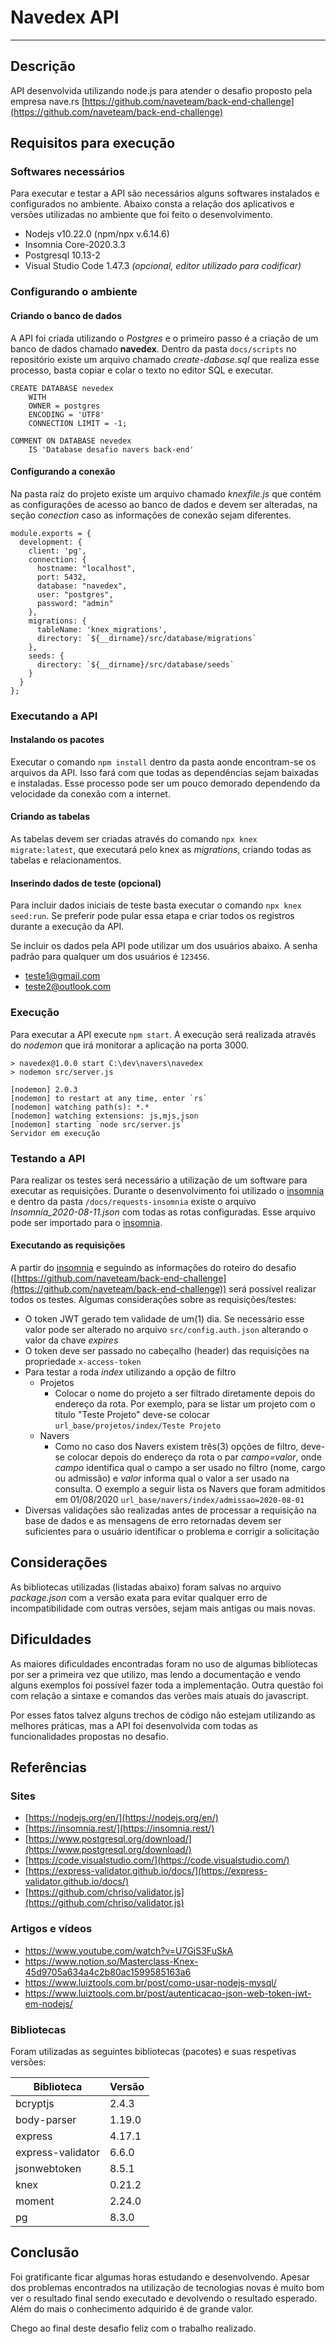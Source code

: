 # Navedex API
---
## Descrição
API desenvolvida utilizando node.js para atender o desafio proposto pela empresa nave.rs
[https://github.com/naveteam/back-end-challenge](https://github.com/naveteam/back-end-challenge)

## Requisitos para execução

### Softwares necessários
Para executar e testar a API são necessários alguns softwares instalados e configurados no ambiente. Abaixo consta a relação dos aplicativos e versões utilizadas no ambiente que foi feito o desenvolvimento.

- Nodejs v10.22.0 (npm/npx v.6.14.6)
- Insomnia Core-2020.3.3
- Postgresql 10.13-2
- Visual Studio Code 1.47.3 *(opcional, editor utilizado para codificar)*

### Configurando o ambiente

#### Criando o banco de dados
A API foi criada utilizando o *Postgres* e o primeiro passo é a criação de um banco de dados chamado **navedex**. Dentro da pasta `docs/scripts` no repositório existe um arquivo chamado *create-dabase.sql* que realiza esse processo, basta copiar e colar o texto no editor SQL e executar.
```
CREATE DATABASE nevedex
    WITH
    OWNER = postgres
    ENCODING = 'UTF8'
    CONNECTION LIMIT = -1;

COMMENT ON DATABASE nevedex
    IS 'Database desafio navers back-end'
```

#### Configurando a conexão
Na pasta raíz do projeto existe um arquivo chamado *knexfile.js* que contém as configurações de acesso ao banco de dados e devem ser alteradas, na seção *conection* caso as informações de conexão sejam diferentes.
```
module.exports = {
  development: {
    client: 'pg',
    connection: {
      hostname: "localhost",
      port: 5432,
      database: "navedex",
      user: "postgres",
      password: "admin"
    },
    migrations: {
      tableName: 'knex_migrations',
      directory: `${__dirname}/src/database/migrations`
    },
    seeds: {
      directory: `${__dirname}/src/database/seeds`
    }
  }
};
```

### Executando a API

#### Instalando os pacotes
Executar o comando `npm install` dentro da pasta aonde encontram-se os arquivos da API. Isso fará com que todas as dependências sejam baixadas e instaladas. Esse processo pode ser um pouco demorado dependendo da velocidade da conexão com a internet.

#### Criando as tabelas
As tabelas devem ser criadas através do comando `npx knex migrate:latest`, que executará pelo knex as *migrations*, criando todas as tabelas e relacionamentos.

#### Inserindo dados de teste (opcional)
Para incluir dados iniciais de teste basta executar o comando `npx knex seed:run`. Se preferir pode pular essa etapa e criar todos os registros durante a execução da API.&nbsp;

Se incluir os dados pela API pode utilizar um dos usuários abaixo. A senha padrão para qualquer um dos usuários é `123456`.
- teste1@gmail.com
- teste2@outlook.com

### Execução
Para executar a API execute `npm start`. A execução será realizada através do *nodemon* que irá monitorar a aplicação na porta 3000.
```
> navedex@1.0.0 start C:\dev\navers\navedex
> nodemon src/server.js

[nodemon] 2.0.3
[nodemon] to restart at any time, enter `rs`
[nodemon] watching path(s): *.*
[nodemon] watching extensions: js,mjs,json  
[nodemon] starting `node src/server.js`     
Servidor em execução
```

### Testando a API
Para realizar os testes será necessário a utilização de um software para executar as requisições. Durante o desenvolvimento foi utilizado o [insomnia](https://insomnia.rest/) e dentro da pasta `/docs/requests-insomnia` existe o arquivo *Insomnia_2020-08-11.json* com todas as rotas configuradas. Esse arquivo pode ser importado para o [insomnia](https://insomnia.rest/).

#### Executando as requisições
A partir do [insomnia](https://insomnia.rest/) e seguindo as informações do roteiro do desafio \([https://github.com/naveteam/back-end-challenge](https://github.com/naveteam/back-end-challenge)) será possível realizar todos os testes.
Algumas considerações sobre as requisições/testes:
- O token JWT gerado tem validade de um(1) dia. Se necessário esse valor pode ser alterado no arquivo `src/config.auth.json` alterando o valor da chave *expires*
- O token deve ser passado no cabeçalho (header) das requisições na propriedade `x-access-token`
- Para testar a roda *index* utilizando a opção de filtro
  - Projetos
    - Colocar o nome do projeto a ser filtrado diretamente depois do endereço da rota. Por exemplo, para se listar um projeto com o título "Teste Projeto" deve-se colocar `url_base/projetos/index/Teste Projeto`
  - Navers
    - Como no caso dos Navers existem três(3) opções de filtro, deve-se colocar depois do endereço da rota o par *campo=valor*, onde *campo* identifica qual o campo a ser usado no filtro (nome, cargo ou admissão) e *valor* informa qual o valor a ser usado na consulta. O exemplo a seguir lista os Navers que foram admitidos em 01/08/2020 `url_base/navers/index/admissao=2020-08-01`
- Diversas validações são realizadas antes de processar a requisição na base de dados e as mensagens de erro retornadas devem ser suficientes para o usuário identificar o problema e corrigir a solicitação

## Considerações
As bibliotecas utilizadas \(listadas abaixo) foram salvas no arquivo *package.json* com a versão exata para evitar qualquer erro de incompatibilidade com outras versões, sejam mais antigas ou mais novas.

## Dificuldades

As maiores dificuldades encontradas foram no uso de algumas bibliotecas por ser a primeira vez que utilizo, mas lendo a documentação e vendo alguns exemplos foi possível fazer toda a implementação. Outra questão foi com relação a sintaxe e comandos das verões mais atuais do javascript.&nbsp;

Por esses fatos talvez alguns trechos de código não estejam utilizando as melhores práticas, mas a API foi desenvolvida com todas as funcionalidades propostas no desafio.

## Referências

### Sites
- [https://nodejs.org/en/](https://nodejs.org/en/)
- [https://insomnia.rest/](https://insomnia.rest/)
- [https://www.postgresql.org/download/](https://www.postgresql.org/download/)
- [https://code.visualstudio.com/](https://code.visualstudio.com/)
- [https://express-validator.github.io/docs/](https://express-validator.github.io/docs/)
- [https://github.com/chriso/validator.js](https://github.com/chriso/validator.js)

### Artigos e vídeos
- https://www.youtube.com/watch?v=U7GjS3FuSkA
- https://www.notion.so/Masterclass-Knex-45d9705a634a4c2b80ac1599585163a6
- https://www.luiztools.com.br/post/como-usar-nodejs-mysql/
- https://www.luiztools.com.br/post/autenticacao-json-web-token-jwt-em-nodejs/

### Bibliotecas
Foram utilizadas as seguintes bibliotecas (pacotes) e suas respetivas versões:

| Biblioteca        | Versão |
|-------------------|--------|
| bcryptjs          | 2.4.3  |
| body-parser       | 1.19.0 |
| express           | 4.17.1 |
| express-validator | 6.6.0  |
| jsonwebtoken      | 8.5.1  |
| knex              | 0.21.2 |
| moment            | 2.24.0 |
| pg                | 8.3.0  |

## Conclusão
Foi gratificante ficar algumas horas estudando e desenvolvendo. Apesar dos problemas encontrados na utilização de tecnologias novas é muito bom ver o resultado final sendo executado e devolvendo o resultado esperado. Além do mais o conhecimento adquirido é de grande valor.&nbsp;

Chego ao final deste desafio feliz com o trabalho realizado.

